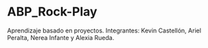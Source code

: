 # ABP_Rock-Play
Aprendizaje basado en proyectos. Integrantes: Kevin Castellón, Ariel Peralta, Nerea Infante y Alexia Rueda.
